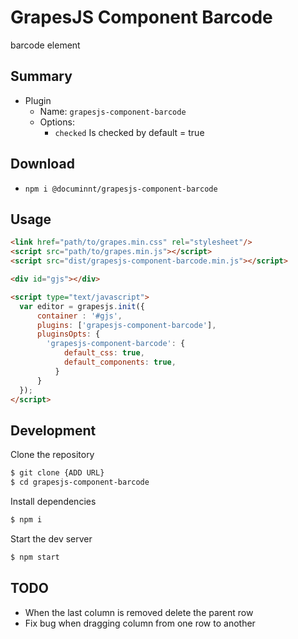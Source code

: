 # GrapesJS Component Barcode

barcode element

## Summary

* Plugin
  * Name: `grapesjs-component-barcode`
  * Options:
      * `checked` Is checked by default =  true



## Download

* `npm i @documinnt/grapesjs-component-barcode`



## Usage

```html
<link href="path/to/grapes.min.css" rel="stylesheet"/>
<script src="path/to/grapes.min.js"></script>
<script src="dist/grapesjs-component-barcode.min.js"></script>

<div id="gjs"></div>

<script type="text/javascript">
  var editor = grapesjs.init({
      container : '#gjs',
      plugins: ['grapesjs-component-barcode'],
      pluginsOpts: {
        'grapesjs-component-barcode': {
            default_css: true,
            default_components: true,
          }
      }
  });
</script>
```



## Development

Clone the repository

```sh
$ git clone {ADD URL}
$ cd grapesjs-component-barcode
```

Install dependencies

```sh
$ npm i
```

Start the dev server

```sh
$ npm start
```


## TODO
- When the last column is removed delete the parent row
- Fix bug when dragging column from one row to another
